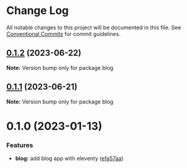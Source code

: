 # Change Log

All notable changes to this project will be documented in this file.
See [Conventional Commits](https://conventionalcommits.org) for commit guidelines.

## [0.1.2](https://github.com/PavelPleshko/polar-hex/compare/blog@0.1.1...blog@0.1.2) (2023-06-22)

**Note:** Version bump only for package blog

## [0.1.1](https://github.com/PavelPleshko/polar-hex/compare/blog@0.1.0...blog@0.1.1) (2023-06-21)

**Note:** Version bump only for package blog

# 0.1.0 (2023-01-13)

### Features

-   **blog:** add blog app with eleventy ([efa57aa](https://github.com/PavelPleshko/yeti-design/commit/efa57aa973174bd7a028a8d75bba655a93eba0bb))
